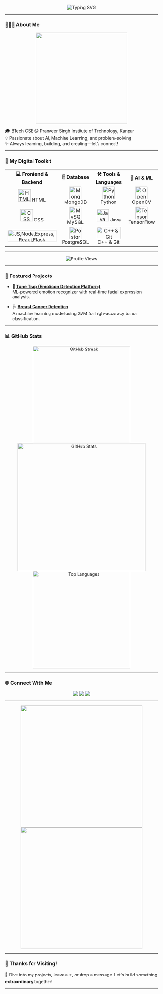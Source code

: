 <!-- GitHub README by Ananya Seth -->

<p align="center">
  <img src="https://readme-typing-svg.herokuapp.com?font=Righteous&size=30&duration=4000&pause=1000&center=true&vCenter=true&width=700&height=100&lines=Hi+there+👋🏻+I+am+Ananya;Welcome+to+my+profile+💻" alt="Typing SVG" />
</p>

---

### 👩🏻‍💻 About Me

<p align="center">
  <img src="https://github.com/rajput2107/rajput2107/blob/master/Assets/Developer.gif" width="300" />
</p>


🎓 BTech CSE @ Pranveer Singh Institute of Technology, Kanpur  
💡 Passionate about AI, Machine Learning, and problem-solving  
✨ Always learning, building, and creating—let’s connect!

---

### 💼 My Digital Toolkit

<table align="center">
  <tr align="center">
    <th>💻 Frontend & Backend</th>
    <th>🗄️ Database</th>
    <th>🛠️ Tools & Languages</th>
    <th>🤖 AI & ML</th>
  </tr>
  <tr align="center">
    <td><img src="https://skillicons.dev/icons?i=html" alt="HTML" width="40" height="40" /> HTML</td>
    <td><img src="https://skillicons.dev/icons?i=mongodb" alt="MongoDB" width="40" height="40" /> MongoDB</td>
    <td><img src="https://skillicons.dev/icons?i=python" alt="Python" width="40" height="40" /> Python</td>
    <td><img src="https://skillicons.dev/icons?i=opencv" alt="OpenCV" width="40" height="40" /> OpenCV</td>
  </tr>
  <tr align="center">
    <td><img src="https://skillicons.dev/icons?i=css" alt="CSS" width="40" height="40" /> CSS</td>
    <td><img src="https://skillicons.dev/icons?i=mysql" alt="MySQL" width="40" height="40" /> MySQL</td>
    <td><img src="https://skillicons.dev/icons?i=java" alt="Java" width="40" height="40" /> Java</td>
    <td><img src="https://skillicons.dev/icons?i=tensorflow" alt="TensorFlow" width="40" height="40" /> TensorFlow</td>
  </tr>
  <tr align="center">
    <td><img src="https://skillicons.dev/icons?i=javascript,nodejs,express,react,flask" alt="JS,Node,Express,React,Flask" width="160" height="40" /></td>
    <td><img src="https://skillicons.dev/icons?i=postgresql" alt="PostgreSQL" width="40" height="40" /> PostgreSQL</td>
    <td><img src="https://skillicons.dev/icons?i=cpp,git" alt="C++ & Git" width="80" height="40" /> C++ & Git</td>
    <td></td>
  </tr>
</table>


---

<p align="center">
  <img src="https://komarev.com/ghpvc/?username=29ananyaseth&label=Total%20Profile%20Views&color=brightgreen&style=flat" alt="Profile Views" />
</p>

---

### 🌟 Featured Projects

- 🎨 [**Tune Trap (Emoticon Detection Platform)**](https://github.com/29ananyaseth/TuneTrap-Emotion-Detection-Platform-)  
  ML-powered emotion recognizer with real-time facial expression analysis.

- 🩺 [**Breast Cancer Detection**](https://github.com/29ananyaseth/Breast-Cancer-Prediction)  
  A machine learning model using SVM for high-accuracy tumor classification.

---

### 📊 GitHub Stats

<p align="center">
  <img src="https://github-readme-streak-stats.herokuapp.com?user=29ananyaseth&theme=radical&hide_border=true" alt="GitHub Streak" width="320" />
  <img src="https://github-readme-stats.vercel.app/api?username=29ananyaseth&show_icons=true&theme=radical&hide_border=true" alt="GitHub Stats" width="420" />
  <img src="https://github-readme-stats.vercel.app/api/top-langs/?username=29ananyaseth&layout=compact&theme=radical&hide_border=true" alt="Top Languages" width="320" />
</p>




---

### 🌐 Connect With Me

<p align="center">
  <a href="https://linkedin.com/in/ananya-seth-674027265/"><img src="https://img.shields.io/badge/LinkedIn-blue?style=for-the-badge&logo=linkedin" /></a>
  <a href="https://leetcode.com/as_29"><img src="https://img.shields.io/badge/LeetCode-FFA116?style=for-the-badge&logo=LeetCode&logoColor=white" /></a>
  <a href="mailto:ananyase29@gmail.com"><img src="https://img.shields.io/badge/Gmail-red?style=for-the-badge&logo=gmail&logoColor=white" /></a>
</p>

--- 



<p align="center">
  <img src="https://media.giphy.com/media/L1R1tvI9svkIWwpVYr/giphy.gif" width="400"/>
  <img src="https://media.giphy.com/media/26tn33aiTi1jkl6H6/giphy.gif" width="400"/>
</p>



---

### 🙌 Thanks for Visiting!

💬 Dive into my projects, leave a ⭐, or drop a message. Let's build something **extraordinary** together!

---
